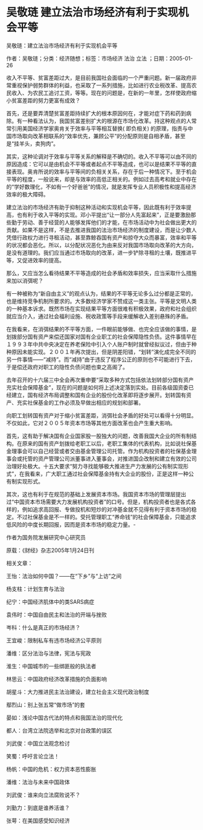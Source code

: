 # 吴敬琏  建立法治市场经济有利于实现机会平等  
  
吴敬琏：建立法治市场经济有利于实现机会平等  
作者：吴敬琏；分类：经济随想；标签：市场经济 法治 立法 ；日期：2005-01-26  
收入不平等、贫富差距过大，是目前我国社会面临的一个严重问题。新一届政府非常重视保护弱势群体的利益，也采取了一系列措施，比如进行农业税改革、提高农民收入、为农民工追讨工资，等等。现在的问题是，在新的一年里，怎样使政府缩小贫富差距的努力更富有成效？  
首先，还是要弄清楚贫富差距持续扩大的根本原因何在，才能对症下药和药到病除。有一种看法认为，我国贫富差别扩大的根源在市场化改革。持这种观点的人常常引用美国经济学家奥肯关于效率与平等相互替换( 即负相关) 的原理，指责与中国市场取向改革相联系的“效率优先，兼顾公平”的分配原则是自相矛盾，甚至是“挂羊头，卖狗肉”。  
其实，这种论调对于效率与平等关系的解释是不确切的。收入不平等可以由不同的原因造成：它可以是由机会不平等或者起点不平等造成，也可以是结果不平等的直接表现。奥肯所说的效率与平等间的负相关关系，存在于后一种情况下。至于机会平等的程度，一般说来，却是与效率的高低正相关的。例如过去高考和就业中存在的“学好数理化，不如有一个好爸爸”的情况，就是发挥专业人员积极性和提高经济效率的极大障碍。  
建立法治的市场经济有助于抑制这种活动和实现机会平等，因此既有利于效率提高，也有利于收入平等的实现。邓小平提出“让一部分人先富起来”，正是要激励那些勤于劳动、善于经营的人能够发挥他们的才能，在市场活动中为社会做出更大的贡献。如果不是这样，不是去推进我国的法治市场经济的制度建设，而是让少数人凭借行政权力进行寻租活动，甚至靠鲸吞国有资产和掠夺大众而暴富，效率和平等的状况都会恶化。所以，以分配状况恶化为由来反对我国市场取向改革的大方向，是没有道理的。我们应当通过市场取向的改革，进一步铲除寻租的土壤，既推进平等，又促进效率的提高。  
那么，又应当怎么看待结果不平等造成的社会矛盾和效率损失，应当采取什么措施来加以消弭呢？  
有一种被称为“新自由主义”的观点认为，结果的不平等无论多么过分都是正常的，也是维持竞争机制所要求的。大多数经济学家不赞成这一类主张。平等是文明人类的一种基本诉求。既然市场在实现结果平等方面很难有积极效果，政府和社会组织就应当介入，通过社会福利设施、税收政策等手段来缓解收入差别悬殊的矛盾。  
在我看来，在消弭结果的不平等方面，一件眼前能够做、也完全应该做的事情，是划拨部分国有资产来偿还国家对国有企业职工的社会保障隐性负债。这件事情早在１９９３年中共中央决定在养老保险中引入个人账户制时就曾经拟议过，但由于种种原因未能实现。２００１年再次提出，但是阴差阳错，“划转”演化成完全不同的另一件事情——“减持”。而“减持”由于违反了程序公正的原则也不可能进行下去，于是偿还政府对职工的隐性负债问题也束之高阁了。  
去年召开的十六届三中全会再次重申要“采取多种方式包括依法划转部分国有资产充实社会保障基金”，现在的问题是如何将上述决定落到实处。目前各级国资委已经建立，国有经济布局调整和国有企业的股份化改革即将逐步展开。划转国有资产、充实社保基金的工作必须及早做出相应的规划和部署。  
向职工划转国有资产对于缩小贫富差距，消弭社会矛盾的好处可以看得十分明显。不仅如此，它对２００５年资本市场等其他方面改革也会产生重大影响。  
首先，这有助于解决国有企业国家股一股独大的问题，改善我国大企业的所有制结构。在原来的国有资产划拨给老职工以后，老职工集体的代表机构，比如说社保基金理事会可以自己经营或者交由基金管理公司托管。作为机构投资者的社保基金理事会或托管的资产管理公司派董事进入董事会，对推进国企改制和建立有效的公司治理好处极大。十五大要求“努力寻找能够极大推进生产力发展的公有制实现形式”，在我看来，广大职工通过社会保障基金持有大企业的股份，正是这样一种公有制实现形式。  
其次，这也有利于在规范的基础上发展资本市场。我国资本市场的管理层提出过“中国资本市场需要大力发展机构投资者”的口号。但是，机构投资者也是各式各样的，例如追求高回报、专做投机和短炒的对冲基金就不见得有利于资本市场的稳定。不过社保基金是不一样的。受托管理职工“养命钱”的社会保障基金，只能追求低风险的中度长期回报，因而是资本市场的稳定力量。-  
作者为国务院发展研究中心研究员  
原载：《财经》杂志2005年1月24日刊  
  
相关文章：  
王怡：法治如何中国？——在“下乡”与“上访”之间  
杨支柱：计划生育与法治  
纪宁：中国经济肌体中的类SARS病症  
袁伟时：中国自由民主和法治的开端与挫败  
岑科：什么是真正的市场经济？  
王宜峻：限制私车有违市场经济公平原则  
潘维：区分法治与法律，宪法与宪政  
淮生：中国城市的一些绑匪般的执法者  
林思云：中国政府经济改革措施的负面影响  
胡星斗：大力推进民主法治建设，建立社会主义现代政治制度  
鄢烈山：别上张五常“做市场”的套  
晏如：浅论中国古代法的特点和我国法治的现代化  
都人：台湾立法院选举和北京对台政策的误区  
刘武俊：中国立法观念检讨  
笑蜀：呼吁言论立法！  
杨帆：中国的危机：权力资本恶性膨胀  
潘维：法治与未来中国政体  
刘武俊：谁来向立法腐败说不？  
刘勤力：到底是谁养活谁？  
张萼：在美国感受知识经济